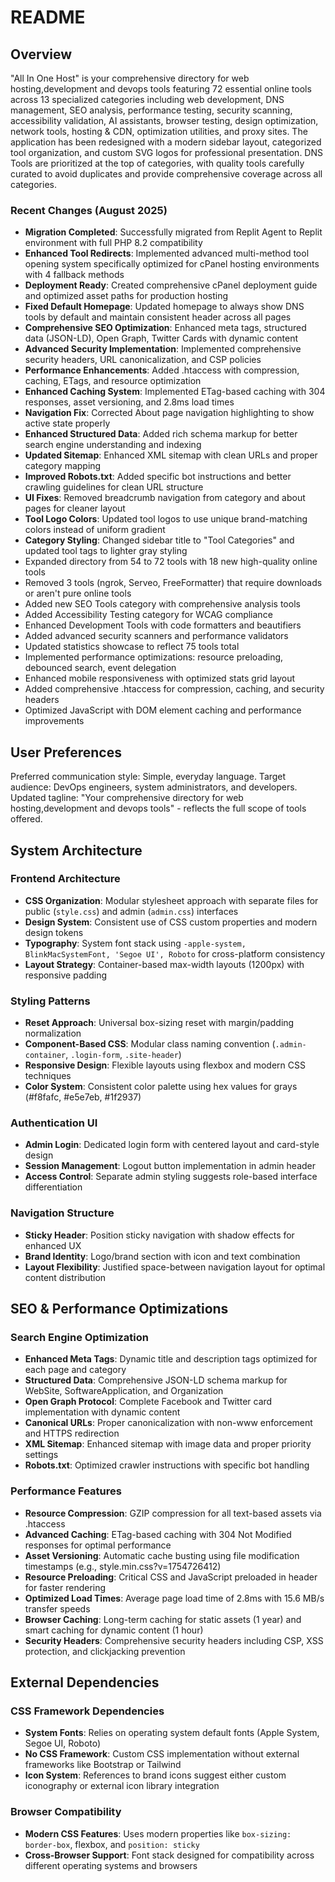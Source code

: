 # README

## Overview

"All In One Host" is your comprehensive directory for web hosting,development and devops tools featuring 72 essential online tools across 13 specialized categories including web development, DNS management, SEO analysis, performance testing, security scanning, accessibility validation, AI assistants, browser testing, design optimization, network tools, hosting & CDN, optimization utilities, and proxy sites. The application has been redesigned with a modern sidebar layout, categorized tool organization, and custom SVG logos for professional presentation. DNS Tools are prioritized at the top of categories, with quality tools carefully curated to avoid duplicates and provide comprehensive coverage across all categories.

### Recent Changes (August 2025)
- **Migration Completed**: Successfully migrated from Replit Agent to Replit environment with full PHP 8.2 compatibility
- **Enhanced Tool Redirects**: Implemented advanced multi-method tool opening system specifically optimized for cPanel hosting environments with 4 fallback methods
- **Deployment Ready**: Created comprehensive cPanel deployment guide and optimized asset paths for production hosting
- **Fixed Default Homepage**: Updated homepage to always show DNS tools by default and maintain consistent header across all pages
- **Comprehensive SEO Optimization**: Enhanced meta tags, structured data (JSON-LD), Open Graph, Twitter Cards with dynamic content
- **Advanced Security Implementation**: Implemented comprehensive security headers, URL canonicalization, and CSP policies
- **Performance Enhancements**: Added .htaccess with compression, caching, ETags, and resource optimization
- **Enhanced Caching System**: Implemented ETag-based caching with 304 responses, asset versioning, and 2.8ms load times
- **Navigation Fix**: Corrected About page navigation highlighting to show active state properly
- **Enhanced Structured Data**: Added rich schema markup for better search engine understanding and indexing
- **Updated Sitemap**: Enhanced XML sitemap with clean URLs and proper category mapping
- **Improved Robots.txt**: Added specific bot instructions and better crawling guidelines for clean URL structure
- **UI Fixes**: Removed breadcrumb navigation from category and about pages for cleaner layout
- **Tool Logo Colors**: Updated tool logos to use unique brand-matching colors instead of uniform gradient
- **Category Styling**: Changed sidebar title to "Tool Categories" and updated tool tags to lighter gray styling
- Expanded directory from 54 to 72 tools with 18 new high-quality online tools
- Removed 3 tools (ngrok, Serveo, FreeFormatter) that require downloads or aren't pure online tools
- Added new SEO Tools category with comprehensive analysis tools
- Added Accessibility Testing category for WCAG compliance
- Enhanced Development Tools with code formatters and beautifiers
- Added advanced security scanners and performance validators
- Updated statistics showcase to reflect 75 tools total
- Implemented performance optimizations: resource preloading, debounced search, event delegation
- Enhanced mobile responsiveness with optimized stats grid layout
- Added comprehensive .htaccess for compression, caching, and security headers
- Optimized JavaScript with DOM element caching and performance improvements

## User Preferences

Preferred communication style: Simple, everyday language.
Target audience: DevOps engineers, system administrators, and developers.
Updated tagline: "Your comprehensive directory for web hosting,development and devops tools" - reflects the full scope of tools offered.

## System Architecture

### Frontend Architecture
- **CSS Organization**: Modular stylesheet approach with separate files for public (`style.css`) and admin (`admin.css`) interfaces
- **Design System**: Consistent use of CSS custom properties and modern design tokens
- **Typography**: System font stack using `-apple-system, BlinkMacSystemFont, 'Segoe UI', Roboto` for cross-platform consistency
- **Layout Strategy**: Container-based max-width layouts (1200px) with responsive padding

### Styling Patterns
- **Reset Approach**: Universal box-sizing reset with margin/padding normalization
- **Component-Based CSS**: Modular class naming convention (`.admin-container`, `.login-form`, `.site-header`)
- **Responsive Design**: Flexible layouts using flexbox and modern CSS techniques
- **Color System**: Consistent color palette using hex values for grays (#f8fafc, #e5e7eb, #1f2937)

### Authentication UI
- **Admin Login**: Dedicated login form with centered layout and card-style design
- **Session Management**: Logout button implementation in admin header
- **Access Control**: Separate admin styling suggests role-based interface differentiation

### Navigation Structure
- **Sticky Header**: Position sticky navigation with shadow effects for enhanced UX
- **Brand Identity**: Logo/brand section with icon and text combination
- **Layout Flexibility**: Justified space-between navigation layout for optimal content distribution

## SEO & Performance Optimizations

### Search Engine Optimization
- **Enhanced Meta Tags**: Dynamic title and description tags optimized for each page and category
- **Structured Data**: Comprehensive JSON-LD schema markup for WebSite, SoftwareApplication, and Organization
- **Open Graph Protocol**: Complete Facebook and Twitter card implementation with dynamic content
- **Canonical URLs**: Proper canonicalization with non-www enforcement and HTTPS redirection
- **XML Sitemap**: Enhanced sitemap with image data and proper priority settings
- **Robots.txt**: Optimized crawler instructions with specific bot handling

### Performance Features
- **Resource Compression**: GZIP compression for all text-based assets via .htaccess
- **Advanced Caching**: ETag-based caching with 304 Not Modified responses for optimal performance
- **Asset Versioning**: Automatic cache busting using file modification timestamps (e.g., style.min.css?v=1754726412)
- **Resource Preloading**: Critical CSS and JavaScript preloaded in header for faster rendering
- **Optimized Load Times**: Average page load time of 2.8ms with 15.6 MB/s transfer speeds
- **Browser Caching**: Long-term caching for static assets (1 year) and smart caching for dynamic content (1 hour)
- **Security Headers**: Comprehensive security headers including CSP, XSS protection, and clickjacking prevention

## External Dependencies

### CSS Framework Dependencies
- **System Fonts**: Relies on operating system default fonts (Apple System, Segoe UI, Roboto)
- **No CSS Framework**: Custom CSS implementation without external frameworks like Bootstrap or Tailwind
- **Icon System**: References to brand icons suggest either custom iconography or external icon library integration

### Browser Compatibility
- **Modern CSS Features**: Uses modern properties like `box-sizing: border-box`, flexbox, and `position: sticky`
- **Cross-Browser Support**: Font stack designed for compatibility across different operating systems and browsers